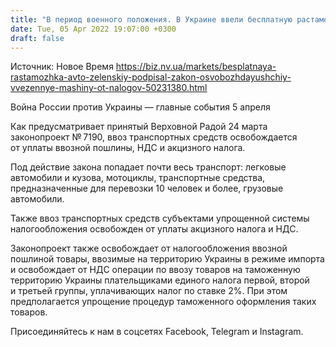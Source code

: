 ```yaml
---
title: "В период военного положения. В Украине ввели бесплатную растаможку автомобилей"
date: Tue, 05 Apr 2022 19:07:00 +0300
draft: false
---
```

Источник: Новое Время https://biz.nv.ua/markets/besplatnaya-rastamozhka-avto-zelenskiy-podpisal-zakon-osvobozhdayushchiy-vvezennye-mashiny-ot-nalogov-50231380.html


Война России против Украины — главные события 5 апреля

Как предусматривает принятый Верховной Радой 24 марта законопроект № 7190, ввоз транспортных средств освобождается от уплаты ввозной пошлины, НДС и акцизного налога.

Под действие закона попадает почти весь транспорт: легковые автомобили и кузова, мотоциклы, транспортные средства, предназначенные для перевозки 10 человек и более, грузовые автомобили.

 Также ввоз транспортных средств субъектами упрощенной системы налогообложения освобожден от уплаты акцизного налога и НДС.

 Законопроект также освобождает от налогообложения ввозной пошлиной товары, ввозимые на территорию Украины в режиме импорта и освобождает от НДС операции по ввозу товаров на таможенную территорию Украины плательщиками единого налога первой, второй и третьей группы, уплачивающих налог по ставке 2%. При этом предполагается упрощение процедур таможенного оформления таких товаров.

Присоединяйтесь к нам в соцсетях Facebook, Telegram и Instagram.
